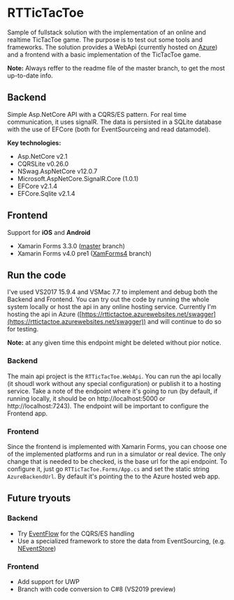 # RTTicTacToe
Sample of fullstack solution with the implementation of an online and realtime TicTacToe game. The purpose is to test out some tools and frameworks. The solution provides a WebApi (currently hosted on [Azure](https://rttictactoe.azurewebsites.net/swagger)) and a frontend with a basic implementation of the TicTacToe game.

**Note:** Always reffer to the readme file of the master branch, to get the most up-to-date info.

## Backend
Simple Asp.NetCore API with a CQRS/ES pattern. For real time communication, it uses signalR. The data is persisted in a SQLite database with the use of EFCore (both for EventSourceing and read datamodel).

**Key technologies:**
- Asp.NetCore v2.1
- CQRSLite v0.26.0
- NSwag.AspNetCore v12.0.7
- Microsoft.AspNetCore.SignalR.Core (1.0.1)
- EFCore v2.1.4
- EFCore.Sqlite v2.1.4

## Frontend
Support for **iOS** and **Android**
- Xamarin Forms 3.3.0 ([master](https://github.com/zleao/RTTicTacToe/tree/master) branch)
- Xamarin Forms v4.0 pre1 ([XamForms4](https://github.com/zleao/RTTicTacToe/tree/XamForms4) branch)



## Run the code
I've used VS2017 15.9.4 and VSMac 7.7 to implement and debug both the Backend and Frontend.
You can try out the code by running the whole system locally or host the api in any online hosting service. Currently I'm hosting the api in Azure ([https://rttictactoe.azurewebsites.net/swagger](https://rttictactoe.azurewebsites.net/swagger)) and will continue to do so for testing. 

**Note:** at any given time this endpoint might be deleted without pior notice.


### Backend
The main api project is the `RTTicTacToe.WebApi`. You can run the api locally (it shoudl work without any special configuration) or publish it to a hosting service. Take a note of the endpoint where it's going to run (by default, if running locally, it should be on http://localhost:5000 or http://localhost:7243). The endpoint will be important to configure the Frontend app.

### Frontend
Since the frontend is implemented with Xamarin Forms, you can choose one of the implemented platforms and run in a simulator or real device. The only change that is needed to be checked, is the base url for the api endpoint. To configure it, just go `RTTicTacToe.Forms/App.cs` and set the static string `AzureBackendUrl`. By default it's pointing the to the Azure hosted web app.

## Future tryouts
### Backend
- Try [EventFlow](https://eventflow.readthedocs.io/) for the CQRS/ES handling
- Use a specialized framework to store the data from EventSourcing, (e.g. [NEventStore](https://github.com/NEventStore/NEventStore))
### Frontend
- Add support for UWP
- Branch with code conversion to C#8 (VS2019 preview)
